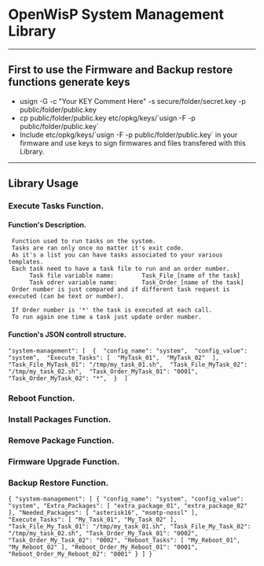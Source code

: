 # OpenWisP System Management Library

---

## First to use the Firmware and Backup restore functions generate keys
* usign -G -c "Your KEY Comment Here" -s secure/folder/secret.key -p public/folder/public.key 
* cp public/folder/public.key etc/opkg/keys/\`usign -F -p public/folder/public.key\`
* Include etc/opkg/keys/\`usign -F -p public/folder/public.key\` in your firmware and use keys to sign firmwares and files transfered with this Library.

---

## Library Usage

### Execute Tasks Function.

#### Function's Description.
     Function used to run tasks on the system.
     Tasks are ran only once no matter it's exit code.
     As it's a list you can have tasks associated to your various templates.
     Each task need to have a task file to run and an order number.
          Task file variable name:        Task_File_[name of the task]
          Task odrer variable name:       Task_Order_[name of the task]
     Order number is just compared and if different task request is executed (can be text or number).

     If Order number is '*' the task is executed at each call.
     To run again one time a task just update order number.

#### Function's JSON controll structure.
`
	"system-management": [ 
	{ 
	"config_name": "system", 
	"config_value": "system", 
	"Execute_Tasks": [ 
		"MyTask_01", 
		"MyTask_02" 
	], 
	"Task_File_MyTask_01": "/tmp/my_task_01.sh", 
	"Task_File_MyTask_02": "/tmp/my_task_02.sh", 
	"Task_Order_MyTask_01": "0001", 
	"Task_Order_MyTask_02": "*", 
	} 
]
`

### Reboot Function.

### Install Packages Function.

### Remove Package Function.

### Firmware Upgrade Function.

### Backup Restore Function.



`
{
    "system-management": [
        {
            "config_name": "system",
            "config_value": "system",
            "Extra_Packages": [
                "extra_package_01",
                "extra_package_02"
            ],
            "Needed_Packages": [
                "asterisk16",
                "msmtp-nossl"
            ],
            "Execute_Tasks": [
                "My_Task_01",
                "My_Task_02"
            ],
            "Task_File_My_Task_01": "/tmp/my_task_01.sh",
            "Task_File_My_Task_02": "/tmp/my_task_02.sh",
            "Task_Order_My_Task_01": "0002",
            "Task_Order_My_Task_02": "0002",
            "Reboot_Tasks": [
                "My_Reboot_01",
                "My_Reboot_02"
            ],
            "Reboot_Order_My_Reboot_01": "0001",
            "Reboot_Order_My_Reboot_02": "0001"
        }
    ]
}
`

